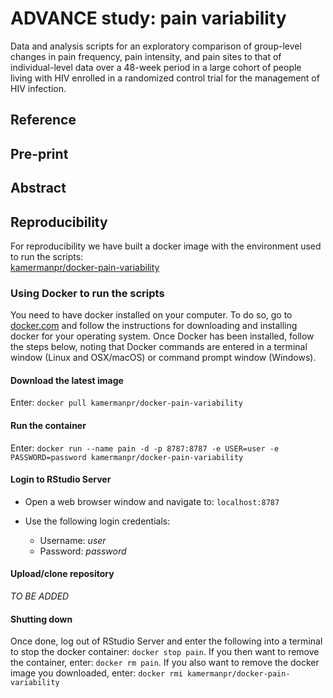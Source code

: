 # ADVANCE study: pain variability

Data and analysis scripts for an exploratory comparison of group-level changes in pain frequency, pain intensity, and pain sites to that of individual-level data over a 48-week period in a large cohort of people living with HIV enrolled in a randomized control trial for the management of HIV infection.

## Reference

## Pre-print

## Abstract

## Reproducibility

For reproducibility we have built a docker image with the environment used to run the scripts:  
[kamermanpr/docker-pain-variability](https://hub.docker.com/repository/docker/kamermanpr/docker-pain-variability)

### Using Docker to run the scripts

You need to have docker installed on your computer. To do so, go to [docker.com](https://www.docker.com/community-edition#/download) and follow the instructions for downloading and installing docker for your operating system. Once Docker has been installed, follow the steps below, noting that Docker commands are entered in a terminal window (Linux and OSX/macOS) or command prompt window (Windows). 

#### Download the latest image

Enter: `docker pull kamermanpr/docker-pain-variability`

#### Run the container

Enter: `docker run --name pain -d -p 8787:8787 -e USER=user -e PASSWORD=password kamermanpr/docker-pain-variability`

#### Login to RStudio Server

- Open a web browser window and navigate to: `localhost:8787`

- Use the following login credentials: 
    - Username: _user_	
    - Password: _password_
    
#### Upload/clone repository

_TO BE ADDED_

#### Shutting down

Once done, log out of RStudio Server and enter the following into a terminal to stop the docker container: `docker stop pain`. If you then want to remove the container, enter: `docker rm pain`. If you also want to remove the docker image you downloaded, enter: `docker rmi kamermanpr/docker-pain-variability`
